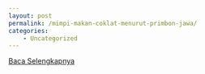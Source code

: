 ```yaml
---
layout: post
permalink: /mimpi-makan-coklat-menurut-primbon-jawa/
categories:
    - Uncategorized
---
```


[Baca Selengkapnya](/01)